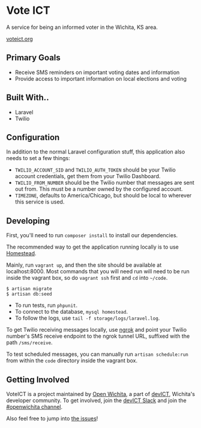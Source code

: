 # Vote ICT

A service for being an informed voter in the Wichita, KS area.

[voteict.org](https://www.voteict.org)

## Primary Goals

- Receive SMS reminders on important voting dates and information
- Provide access to important information on local elections and voting

## Built With..

- Laravel
- Twilio

## Configuration

In addition to the normal Laravel configuration stuff, this application also
needs to set a few things:

- `TWILIO_ACCOUNT_SID` and `TWILIO_AUTH_TOKEN` should be your Twilio account
  credentials, get them from your Twilio Dashboard.
- `TWILIO_FROM_NUMBER` should be the Twilio number that messages are sent out
  from. This must be a number owned by the configured account.
- `TIMEZONE`, defaults to America/Chicago, but should be local to wherever this
  service is used.

## Developing

First, you'll need to run `composer install` to install our dependencies.

The recommended way to get the application running locally is to use [Homestead](https://laravel.com/docs/5.6/homestead).

Mainly, run `vagrant up`, and then the site should be available at
localhost:8000. Most commands that you will need run will need to be run inside
the vagrant box, so do `vagrant ssh` first and `cd` into `~/code`.

```
$ artisan migrate
$ artisan db:seed
```

- To run tests, run `phpunit`.
- To connect to the database, `mysql homestead`.
- To follow the logs, use `tail -f storage/logs/laravel.log`.

To get Twilio receiving messages locally, use [ngrok](https://ngrok.com) and
point your Twilio number's SMS receive endpoint to the ngrok tunnel URL,
suffixed with the path `/sms/receive`.

To test scheduled messages, you can manually run `artisan schedule:run` from
within the `code` directory inside the vagrant box.


## Getting Involved

VoteICT is a project maintained by [Open Wichita](http://openwichita.org), a
part of [devICT](https://devict.org), Wichita's developer community. To
get involved, join the [devICT Slack](https://devict.org/slack) and join the
[#openwichita channel](https://devict.slack.com/messages/C4KJ8FL4A/).

Also feel free to jump into [the issues](https://github.com/openwichita/voteict/issues)!
